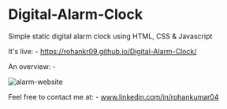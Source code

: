 # Digital-Alarm-Clock
Simple static digital alarm clock using HTML, CSS &amp; Javascript

It's live: - https://rohankr09.github.io/Digital-Alarm-Clock/

An overview: -

![alarm-website](https://github.com/rohankr09/Digital-Alarm-Clock/assets/112258054/afaad058-ae27-4cbf-914d-b6929c719d1c)

Feel free to contact me at: - www.linkedin.com/in/rohankumar04
